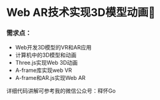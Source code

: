 # Web AR技术实现3D模型动画:rabbit:


### 需求点：

- Web开发3D模型的VR和AR应用
- 计算机中的3D模型和动画
- Three.js实现Web 3D动画
- A-frame库实现web VR
- A-frame和AR.js实现Web AR

详细代码讲解可参考我的微信公众号：释怀Go

